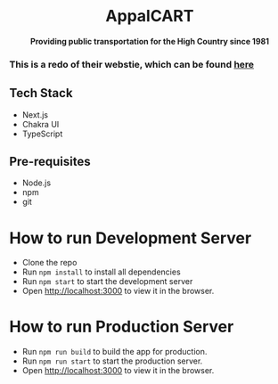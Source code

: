 <div>
<div align="center">
  <br />
<h1>AppalCART</h1>
<h4>Providing public transportation for the High Country since 1981</h4>
</div>

### This is a redo of their webstie, which can be found [here](https://www.appalcart.com/)

## Tech Stack

- Next.js
- Chakra UI
- TypeScript

## Pre-requisites

- Node.js
- npm
- git

# How to run Development Server

- Clone the repo
- Run `npm install` to install all dependencies
- Run `npm start` to start the development server
- Open [http://localhost:3000](http://localhost:3000) to view it in the browser.

# How to run Production Server

- Run `npm run build` to build the app for production.
- Run `npm run start` to start the production server.
- Open [http://localhost:3000](http://localhost:3000) to view it in the browser.

</div>
